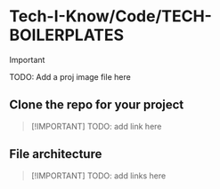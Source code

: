 # Tech-I-Know/Code/**TECH-BOILERPLATES**

> [!IMPORTANT]
> TODO: Add a proj image file here

## Clone the repo for your project
>
> [!IMPORTANT]
> TODO: add link here

## File architecture
>
> [!IMPORTANT]
> TODO: add links here
